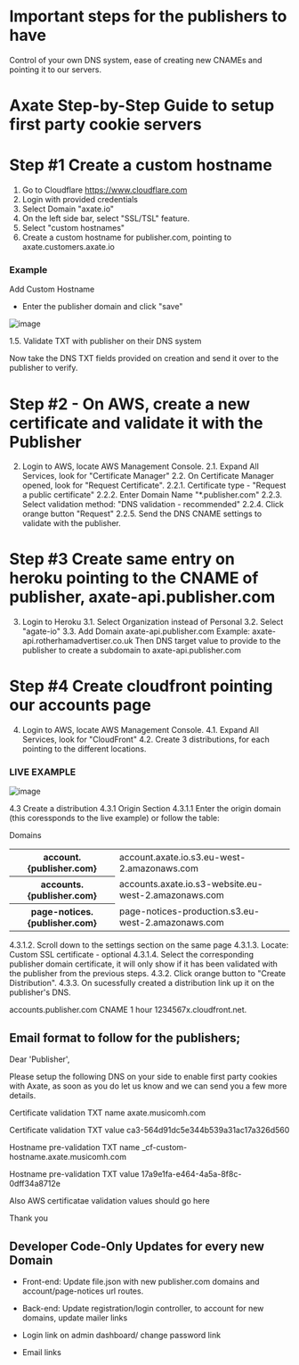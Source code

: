 # Important steps for the publishers to have

Control of your own DNS system, ease of creating new CNAMEs and pointing it to our servers.

# Axate Step-by-Step Guide to setup first party cookie servers 

Step #1  Create a custom hostname
=========================================================================================

1. Go to Cloudflare https://www.cloudflare.com
2. Login with provided credentials
3. Select Domain "axate.io"
4. On the left side bar, select "SSL/TSL" feature.
5. Select "custom hostnames"
6. Create a custom hostname for publisher.com, pointing to axate.customers.axate.io
 
### Example ###

Add Custom Hostname 
- Enter the publisher domain and click "save"

![image](https://user-images.githubusercontent.com/22083512/176407582-e227c19d-3052-480e-940b-18e9b06e4185.png)

1.5. Validate TXT with publisher on their DNS system

Now take the DNS TXT fields provided on creation and send it over to the publisher to verify.

Step #2 - On AWS, create a new certificate and validate it with the Publisher
============================================================================================

2. Login to AWS, locate AWS Management Console. 
2.1. Expand All Services, look for "Certificate Manager"
2.2. On Certificate Manager opened, look for "Request Certificate".
 2.2.1. Certificate type - "Request a public certificate"
 2.2.2. Enter Domain Name "*.publisher.com"
 2.2.3. Select validation method: "DNS validation - recommended"
 2.2.4. Click orange button "Request"
 2.2.5. Send the DNS CNAME settings to validate with the publisher.
 

Step #3 Create same entry on heroku pointing to the CNAME of publisher, axate-api.publisher.com
=============================================================================================

3. Login to Heroku
  3.1. Select Organization instead of Personal
  3.2. Select "agate-io"
  3.3. Add Domain 
      axate-api.publisher.com
      Example: axate-api.rotherhamadvertiser.co.uk
      Then DNS target value to provide to the publisher to create a subdomain to axate-api.publisher.com 

Step #4 Create cloudfront pointing our accounts page
=============================================================================================

4. Login to AWS, locate AWS Management Console. 
4.1. Expand All Services, look for "CloudFront"
4.2. Create 3 distributions, for each pointing to the different locations.

### LIVE EXAMPLE ###

![image](https://user-images.githubusercontent.com/22083512/176415866-ba9e75ff-4a52-4b35-a1da-2c3585936166.png)

4.3 Create a distribution
4.3.1 Origin Section
4.3.1.1 Enter the origin domain (this coressponds to the live example) or follow the table:

Domains

<table>
  <tr>
    <th>account.{publisher.com}</th>
    <td>account.axate.io.s3.eu-west-2.amazonaws.com</td>
  </tr>
  <tr>
    <th>accounts.{publisher.com}</th>
    <td>accounts.axate.io.s3-website.eu-west-2.amazonaws.com</td>
  </tr>
  <tr>
    <th>page-notices.{publisher.com}</th>
    <td>page-notices-production.s3.eu-west-2.amazonaws.com</td>
  </tr>
</table>

4.3.1.2. Scroll down to the settings section on the same page
4.3.1.3. Locate: Custom SSL certificate - optional
4.3.1.4. Select the corresponding publisher domain certificate, it will only show if it has been validated with the publisher from the previous steps.
4.3.2. Click orange button to "Create Distribution".
4.3.3. On sucessfully created a distribution link up it on the publisher's DNS.

accounts.publisher.com	CNAME	1 hour	 1234567x.cloudfront.net.






## Email format to follow for the publishers; 

Dear 'Publisher',

Please setup the following DNS on your side to enable first party cookies with Axate, as soon as you do let us know and we can send you a few more details.

Certificate validation TXT name
axate.musicomh.com

Certificate validation TXT value
ca3-564d91dc5e344b539a31ac17a326d560


Hostname pre-validation TXT name
_cf-custom-hostname.axate.musicomh.com

Hostname pre-validation TXT value
17a9e1fa-e464-4a5a-8f8c-0dff34a8712e

Also AWS certificatae validation values should go here


Thank you



## Developer Code-Only Updates for every new Domain

- Front-end: Update file.json with new publisher.com domains and account/page-notices url routes.
 
- Back-end: Update registration/login controller, to account for new domains, update mailer links

- Login link on admin dashboard/ change password link 
- Email links 


